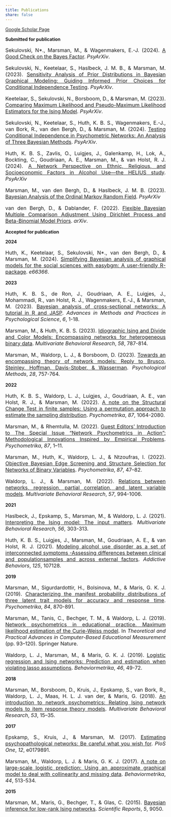 ```yaml
---
title: Publications
share: false
---
```


[Google Scholar Page](https://scholar.google.com/citations?hl=en&user=dQZr3gcAAAAJ)

**Submitted for publication**
<p style="font-size:medium;text-align:justify">Sekulovski, N*., Marsman, M., & Wagenmakers, E.-J. (2024). <a href = "https://osf.io/preprints/psyarxiv/59gj8"> A Good Check on the Bayes Factor</a>. <em>PsyArXiv</em>.</p>

<p style="font-size:medium;text-align:justify">Sekulovski, N., Keetelaar, S., Haslbeck, J. M. B., & Marsman, M. (2023). <a href = "https://psyarxiv.com/6m7ca/"> Sensitivity Analysis of Prior Distributions in Bayesian Graphical Modeling: Guiding Informed Prior Choices for Conditional Independence Testing</a>. <em>PsyArXiv</em>.</p>

<p style="font-size:medium;text-align:justify">Keetelaar, S., Sekulovski, N., Borsboom, D., & Marsman, M. (2023). <a href = "https://psyarxiv.com/532hd"> Comparing Maximum Likelihood and Pseudo-Maximum Likelihood Estimators for the Ising Model</a>. <em>PsyArXiv</em>.</p>

<p style="font-size:medium;text-align:justify">Sekulovski, N., Keetelaar, S., Huth, K. B. S., Wagenmakers, E.-J., van Bork, R., van den Bergh, D., & Marsman, M. (2024). <a href = "https://psyarxiv.com/ch7a2">Testing Conditional Independence in Psychometric Networks: An Analysis of Three Bayesian Methods</a>. <em>PsyArXiv</em>.</p>

<p style="font-size:medium;text-align:justify">Huth, K. B. S., Zavlis, O., Luigjes, J., Galenkamp, H., Lok, A., Bockting, C., Goudriaan, A. E., Marsman, M., & van Holst, R. J. (2024). <a href = "https://psyarxiv.com/e9bgq/">A Network Perspective on Ethnic, Religious, and Socioeconomic Factors in Alcohol Use—the HELIUS study</a>. <em>PsyArXiv</em></p>

<p style="font-size:medium;text-align:justify">Marsman, M., van den Bergh, D., & Haslbeck, J. M. B. (2023). <a href = "https://psyarxiv.com/ukwrf/">Bayesian Analysis of the Ordinal Markov Random Field</a>. <em>PsyArXiv</em></p>

<p style="font-size:medium;text-align:justify">van den Bergh, D., & Dablander, F. (2022). 
<a href= "https://arxiv.org/abs/2208.07086">Flexible Bayesian Multiple Comparison Adjustment Using Dirichlet Process and Beta-Binomial Model Priors</a>. <em>arXiv</em>.<p>


**Accepted for publication**

**2024**

<p style="font-size:medium;text-align:justify">Huth, K., Keetelaar, S., Sekulovski, N*., van den Bergh, D., & Marsman, M. (2024). <a href = "https://advances.in/psychology/10.56296/aip00010/"> Simplifying Bayesian analysis of graphical models for the social sciences with easybgm: A user-friendly R-package</a>. <em>e66366</em>.</p>

**2023**

<p style="font-size:medium;text-align:justify">Huth, K. B. S., de Ron, J., Goudriaan, A. E., Luigjes, J., Mohammadi, R., van Holst, R. J., Wagenmakers, E.-J., & Marsman, M. (2023). <a href = "https://doi.org/10.1177/25152459231193334">Bayesian analysis of cross-sectional networks: A tutorial in R and JASP</a>. <em>Advances in Methods and Practices in Psychological Science</em>, <em>6</em>, 1-18.</p>

<p style="font-size:medium;text-align:justify">Marsman, M., & Huth, K. B. S. (2023). <a href = "https://doi.org/10.1080/00273171.2022.2135089">Idiographic Ising and Divide and Color Models: Encompassing networks for heterogeneous binary data</a>. <em>Multivariate Behavioral Research</em>, <em>58</em>, 787-814.</p>

<p style="font-size:medium;text-align:justify">Marsman, M., Waldorp, L. J., & Borsboom, D. (2023). <a href = "https://doi.org/10.31234/osf.io/n98qt">Towards an encompassing theory of network models: Reply to Brusco, Steinley, Hoffman, Davis-Stober, & Wasserman</a>. <em>Psychological Methods</em>, <em>28</em>, 757-764. </p>


**2022**

<p style="font-size:medium;text-align:justify">Huth, K. B. S., Waldorp, L. J., Luigjes, J., Goudriaan, A. E., van Holst, R. J., & Marsman, M. (2022). <a href = "https://link.springer.com/article/10.1007/s11336-021-09834-6">A note on the Structural Change Test in finite samples: Using a permutation approach to estimate the sampling distribution</a>. <em>Psychometrika</em>, <em>87</em>, 1064-2080.</p>

<p style="font-size:medium;text-align:justify">Marsman, M., & Rhemtulla, M. (2022). <a href = "https://doi.org/10.1007/s11336-022-09861-x">
Guest Editors’ Introduction to The Special Issue “Network Psychometrics in Action”: Methodological Innovations Inspired by Empirical Problems</a>. <em>Psychometrika</em>, <em>87</em>, 1–11.</p>

<p style="font-size:medium;text-align:justify">Marsman, M., Huth, K., Waldorp, L. J., & Ntzoufras, I. (2022). <a href ="https://doi.org/10.1007/s11336-022-09848-8">Objective Bayesian Edge Screening and Structure Selection for Networks of Binary Variables</a>. <em>Psychometrika</em>, <em>87</em>, 47–82.</p> 

<p style="font-size:medium;text-align:justify">Waldorp, L. J., & Marsman, M. (2022). <a href = "https://www.tandfonline.com/doi/full/10.1080/00273171.2021.1938959"> Relations between networks, regression, partial correlation, and latent variable models</a>. <em>Multivariate Behavioral Research</em>, <em>57</em>, 994-1006.</p>


**2021**
<p style="font-size:medium;text-align:justify">Haslbeck, J., Epskamp, S., Marsman, M., & Waldorp, L. J. (2021). <a href = "https://www.tandfonline.com/doi/full/10.1080/00273171.2020.1730150">Interpreting the Ising model: The input matters</a>. <em>Multivariate Behavioral Research</em>, <em>56</em>, 303-313.</p>

<p style="font-size:medium;text-align:justify">Huth, K. B. S., Luigjes, J., Marsman, M., Goudriaan, A. E., & van Holst, R. J. (2021). <a href= "https://doi.org/10.1016/j.addbeh.2021.107128">Modeling alcohol use disorder as a set of interconnected symptoms -Assessing differences between clinical and populationsamples and across external factors</a>. <em>Addictive Behaviors</em>, <em>125</em>, 107128. </p>


**2019**
<p style="font-size:medium;text-align:justify">Marsman, M., Sigurdardottir, H., Bolsinova, M., & Maris, G. K. J. (2019). <a href = "https://doi.org/10.1007/s11336-019-09668-3">Characterizing the manifest probability distributions of three latent trait models for accuracy and response time</a>. <em>Psychometrika</em>, <em>84</em>, 870-891.</p>

<p style="font-size:medium;text-align:justify">Marsman, M., Tanis, C., Bechger, T. M., & Waldorp, L. J. (2019). <a href="https://link.springer.com/chapter/10.1007/978-3-030-18480-3_5">
Network psychometrics in educational practice. Maximum likelihood estimation of the Curie-Weiss model</a>. In <em>Theoretical and Practical Advances in Computer-Based Educational Measurement</em> (pp. 93–120). Springer Nature.</p>

<p style="font-size:medium;text-align:justify">Waldorp, L. J., Marsman, M., & Maris, G. K. J. (2019). <a href ="https://doi.org/10.1007/s41237-018-0061-0">Logistic regression and Ising networks: Prediction and estimation when violating lasso assumptions</a>. <em>Behaviormetrika</em>, <em>46</em>, 49-72.</p>


**2018**
<p style="font-size:medium;text-align:justify"> Marsman, M., Borsboom, D., Kruis, J., Epskamp, S., van Bork, R., Waldorp, L. J., Maas, H. L. J. van der,
& Maris, G. (2018). <a href = "https://doi.org/10.1080/00273171.2017.1379379">An introduction to network psychometrics: Relating Ising network models to item response theory models</a>. <em>Multivariate Behavioral Research</em>, <em>53</em>, 15–35.</p>


**2017**
<p style="font-size:medium;text-align:justify">Epskamp, S., Kruis, J., & Marsman, M. (2017). <a href="https://doi.org/10.1371/journal.pone.0179891">Estimating psychopathological networks: Be careful what you wish for</a>. <em>PloS One</em>, <em>12</em>, e0179891.</p>
  
<p style="font-size:medium;text-align:justify">Marsman, M., Waldorp, L. J. & Maris, G. K. J. (2017). <a href="http://dx.doi.org/10.1007/s41237-017-0024-x">A note on large-scale logistic prediction: Using an approximate graphical model to deal with collinearity and missing data</a>. <em>Behaviormetrika</em>, <em>44</em>, 513-534.</p>


**2015**
<p style="font-size:medium;text-align:justify"> Marsman, M., Maris, G., Bechger, T., & Glas, C. (2015). <a href = "https://doi.org/10.1038/srep09050">Bayesian inference for low-rank Ising networks</a>. <em>Scientific Reports</em>, <em>5</em>, 9050.</p>
